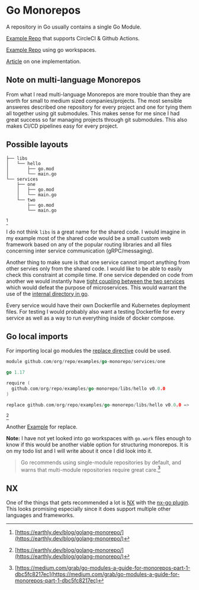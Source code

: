 # Go Monorepos

A repository in Go usually contains a single Go Module.

[Example Repo](https://github.com/flowerinthenight/golang-monorepo) that supports CircleCI & Github Actions.

[Example Repo](https://github.com/eugbyte/go-monorepo) using go workspaces.

[Article](https://levelup.gitconnected.com/go-project-structure-5157f458c520) on one implementation.

## Note on multi-language Monorepos

From what I read multi-language Monorepos are more trouble than they are worth for small to medium sized companies/projects. The most sensible answeres described one repository for every project and one for tying them all together using git submodules. This makes sense for me since I had great success so far managing projects through git submodules. This also makes CI/CD pipelines easy for every project.

## Possible layouts

```
├── libs
│   └── hello
│       ├── go.mod
│       └── main.go
└── services
    ├── one
    │   ├── go.mod
    │   └── main.go
    └── two
        ├── go.mod
        └── main.go
```

[^src1]

I do not think `libs` is a great name for the shared code. I would imagine in my example most of the shared code would be a small custom web framework based on any of the popular routing libraries and all files concerning inter service communication (gRPC/messaging).

Another thing to make sure is that one service cannot import anything from other servies only from the shared code. I would like to be able to easily check this constraint at compile time. If one service depended on code from another we would instantly have [tight coupling between the two services](https://chrisrichardson.net/post/microservices/2020/12/14/designing-loosely-coupled-services.html) which would defeat the purpose of microservices. This would warrant the use of the [internal directory in go](https://go.dev/doc/go1.4#internalpackages).

Every service would have their own Dockerfile and Kubernetes deployment files. For testing I would probably also want a testing Dockerfile for every service as well as a way to run everything inside of docker compose.

## Go local imports

For importing local go modules the [replace directive](https://go.dev/ref/mod?id=go-work-file-replace#go-mod-file-replace) could be used.

```go
module github.com/org/repo/examples/go-monorepo/services/one

go 1.17

require (
  github.com/org/repo/examples/go-monorepo/libs/hello v0.0.0
)

replace github.com/org/repo/examples/go-monorepo/libs/hello v0.0.0 => ../../libs/hello
```
[^src1]

Another [Example](https://passage.id/post/shared-go-packages-in-a-monorepo) for replace.

**Note:** I have not yet looked into go workspaces with `go.work` files enough to know if this would be another viable option for structuring monorepos. It is on my todo list and I will write about it once I did look into it.

> Go recommends using single-module repositories by default, and warns that multi-module repositories require great care.[^src2]

## NX

One of the things that gets recommended a lot is [NX](https://nx.dev/) with the [nx-go plugin](https://github.com/nx-go/nx-go). This looks promising especially since it does support multiple other languages and frameworks.

[^src1]: [https://earthly.dev/blog/golang-monorepo/](https://earthly.dev/blog/golang-monorepo/)
[^src2]: [https://medium.com/grab/go-modules-a-guide-for-monorepos-part-1-dbc5fc8217ec](https://medium.com/grab/go-modules-a-guide-for-monorepos-part-1-dbc5fc8217ec)
